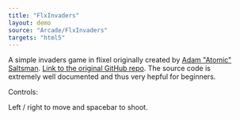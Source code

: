 ```yaml
---
title: "FlxInvaders"
layout: demo
source: "Arcade/FlxInvaders"
targets: "html5"
---
```


A simple invaders game in flixel originally created by [Adam "Atomic" Saltsman](https://twitter.com/ADAMATOMIC).&nbsp;[Link to the original GitHub repo](https://github.com/AdamAtomic/Flx-Invaders). The source code is extremely&nbsp;well documented and thus very hepful for beginners.

Controls:

Left / right to move and spacebar to shoot.